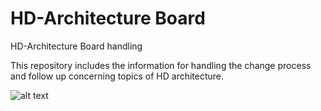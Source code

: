 # HD-Architecture Board
HD-Architecture Board handling

This repository includes the information for handling the change process and follow up concerning topics of HD architecture.

![alt text](https://github.com/Sciensano-Healthdata/HD-ServiceRequest/blob/master/requestprocess.png "Process")
